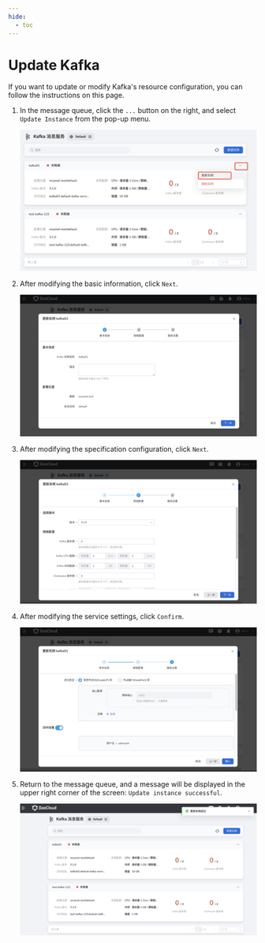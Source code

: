 ```yaml
---
hide:
  - toc
---
```


# Update Kafka

If you want to update or modify Kafka's resource configuration, you can follow the instructions on this page.

1. In the message queue, click the `...` button on the right, and select `Update Instance` from the pop-up menu.

    ![](../images/update01.png)

2. After modifying the basic information, click `Next`.

    ![](../images/update02.png)

3. After modifying the specification configuration, click `Next`.

    ![](../images/update03.png)

4. After modifying the service settings, click `Confirm`.

    ![](../images/update04.png)

5. Return to the message queue, and a message will be displayed in the upper right corner of the screen: `Update instance successful`.

    ![](../images/update05.png)